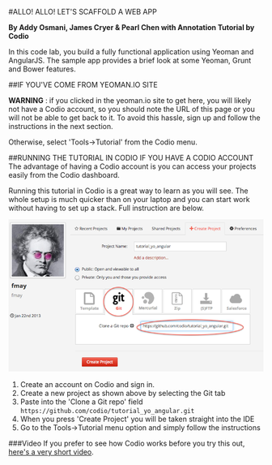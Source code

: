 #ALLO! ALLO! LET'S SCAFFOLD A WEB APP

**By Addy Osmani, James Cryer & Pearl Chen with Annotation Tutorial by Codio**

In this code lab, you build a fully functional application using Yeoman and AngularJS. The sample app provides a brief look at some Yeoman, Grunt and Bower features. 

##IF YOU'VE COME FROM YEOMAN.IO SITE

**WARNING** : if you clicked in the yeoman.io site to get here, you will likely not have a Codio account, so you should note the URL of this page or you will not be able to get back to it. To avoid this hassle, sign up and follow the instructions in the next section.

Otherwise, select 'Tools->Tutorial' from the Codio menu.

##RUNNING THE TUTORIAL IN CODIO IF YOU HAVE A CODIO ACCOUNT
The advantage of having a Codio account is you can access your projects easily from the Codio dashboard.

Running this tutorial in Codio is a great way to learn as you will see. The whole setup is much quicker than on your laptop and you can start work without having to set up a stack. Full instruction are below.

![create codio project](img/create-project.png)

1. Create an account on Codio and sign in. 
1. Create a new project as shown above by selecting the Git tab
1. Paste into the 'Clone a Git repo' field `https://github.com/codio/tutorial_yo_angular.git`
1. When you press 'Create Project' you will be taken straight into the IDE
1. Go to the Tools->Tutorial menu option and simply follow the instructions


###Video
If you prefer to see how Codio works before you try this out, [here's a very short video](https://vimeo.com/88482886).

